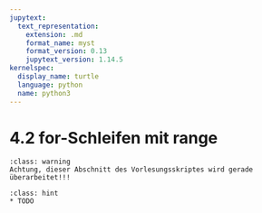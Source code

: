 ```yaml
---
jupytext:
  text_representation:
    extension: .md
    format_name: myst
    format_version: 0.13
    jupytext_version: 1.14.5
kernelspec:
  display_name: turtle
  language: python
  name: python3
---
```


# 4.2 for-Schleifen mit range

```{admonition} Warnung
:class: warning
Achtung, dieser Abschnitt des Vorlesungsskriptes wird gerade überarbeitet!!!
```

```{admonition} Lernziele
:class: hint
* TODO
```
